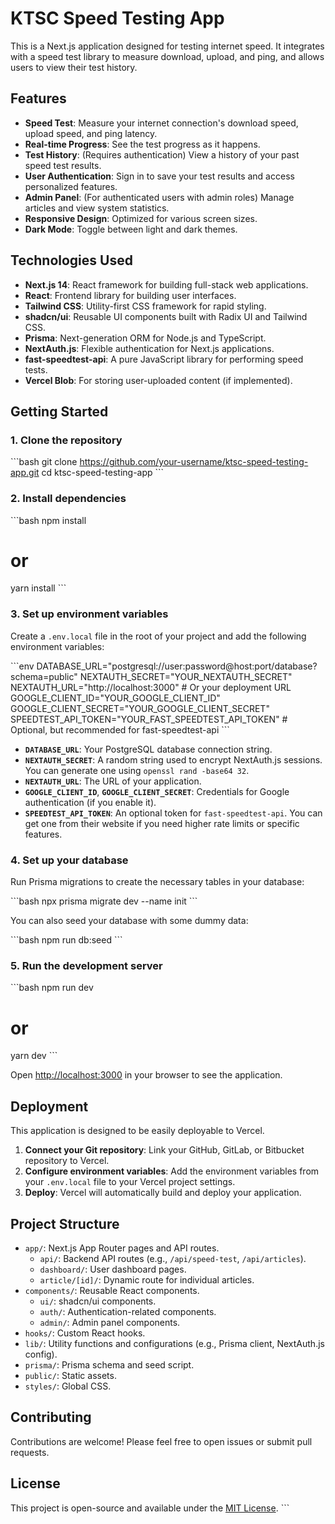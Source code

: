 # KTSC Speed Testing App

This is a Next.js application designed for testing internet speed. It integrates with a speed test library to measure download, upload, and ping, and allows users to view their test history.

## Features

- **Speed Test**: Measure your internet connection's download speed, upload speed, and ping latency.
- **Real-time Progress**: See the test progress as it happens.
- **Test History**: (Requires authentication) View a history of your past speed test results.
- **User Authentication**: Sign in to save your test results and access personalized features.
- **Admin Panel**: (For authenticated users with admin roles) Manage articles and view system statistics.
- **Responsive Design**: Optimized for various screen sizes.
- **Dark Mode**: Toggle between light and dark themes.

## Technologies Used

- **Next.js 14**: React framework for building full-stack web applications.
- **React**: Frontend library for building user interfaces.
- **Tailwind CSS**: Utility-first CSS framework for rapid styling.
- **shadcn/ui**: Reusable UI components built with Radix UI and Tailwind CSS.
- **Prisma**: Next-generation ORM for Node.js and TypeScript.
- **NextAuth.js**: Flexible authentication for Next.js applications.
- **fast-speedtest-api**: A pure JavaScript library for performing speed tests.
- **Vercel Blob**: For storing user-uploaded content (if implemented).

## Getting Started

### 1. Clone the repository

\`\`\`bash
git clone https://github.com/your-username/ktsc-speed-testing-app.git
cd ktsc-speed-testing-app
\`\`\`

### 2. Install dependencies

\`\`\`bash
npm install
# or
yarn install
\`\`\`

### 3. Set up environment variables

Create a `.env.local` file in the root of your project and add the following environment variables:

\`\`\`env
DATABASE_URL="postgresql://user:password@host:port/database?schema=public"
NEXTAUTH_SECRET="YOUR_NEXTAUTH_SECRET"
NEXTAUTH_URL="http://localhost:3000" # Or your deployment URL
GOOGLE_CLIENT_ID="YOUR_GOOGLE_CLIENT_ID"
GOOGLE_CLIENT_SECRET="YOUR_GOOGLE_CLIENT_SECRET"
SPEEDTEST_API_TOKEN="YOUR_FAST_SPEEDTEST_API_TOKEN" # Optional, but recommended for fast-speedtest-api
\`\`\`

-   **`DATABASE_URL`**: Your PostgreSQL database connection string.
-   **`NEXTAUTH_SECRET`**: A random string used to encrypt NextAuth.js sessions. You can generate one using `openssl rand -base64 32`.
-   **`NEXTAUTH_URL`**: The URL of your application.
-   **`GOOGLE_CLIENT_ID`**, **`GOOGLE_CLIENT_SECRET`**: Credentials for Google authentication (if you enable it).
-   **`SPEEDTEST_API_TOKEN`**: An optional token for `fast-speedtest-api`. You can get one from their website if you need higher rate limits or specific features.

### 4. Set up your database

Run Prisma migrations to create the necessary tables in your database:

\`\`\`bash
npx prisma migrate dev --name init
\`\`\`

You can also seed your database with some dummy data:

\`\`\`bash
npm run db:seed
\`\`\`

### 5. Run the development server

\`\`\`bash
npm run dev
# or
yarn dev
\`\`\`

Open [http://localhost:3000](http://localhost:3000) in your browser to see the application.

## Deployment

This application is designed to be easily deployable to Vercel.

1.  **Connect your Git repository**: Link your GitHub, GitLab, or Bitbucket repository to Vercel.
2.  **Configure environment variables**: Add the environment variables from your `.env.local` file to your Vercel project settings.
3.  **Deploy**: Vercel will automatically build and deploy your application.

## Project Structure

-   `app/`: Next.js App Router pages and API routes.
    -   `api/`: Backend API routes (e.g., `/api/speed-test`, `/api/articles`).
    -   `dashboard/`: User dashboard pages.
    -   `article/[id]/`: Dynamic route for individual articles.
-   `components/`: Reusable React components.
    -   `ui/`: shadcn/ui components.
    -   `auth/`: Authentication-related components.
    -   `admin/`: Admin panel components.
-   `hooks/`: Custom React hooks.
-   `lib/`: Utility functions and configurations (e.g., Prisma client, NextAuth.js config).
-   `prisma/`: Prisma schema and seed script.
-   `public/`: Static assets.
-   `styles/`: Global CSS.

## Contributing

Contributions are welcome! Please feel free to open issues or submit pull requests.

## License

This project is open-source and available under the [MIT License](LICENSE).
\`\`\`

